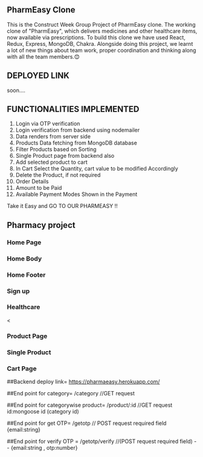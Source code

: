 ## PharmEasy Clone

This is the Construct Week Group Project of PharmEasy clone. The working clone of "PharmEasy", which delivers medicines and other healthcare items, now available via prescriptions. To build this clone we have used React, Redux, Express, MongoDB, Chakra. Alongside doing this project, we learnt a lot of new things about team work, proper coordination and thinking along with all the team members.😊



## DEPLOYED LINK

soon....

## FUNCTIONALITIES IMPLEMENTED

1. Login via OTP verification
2. Login verification from backend using nodemailer
3. Data renders from server side
4. Products Data fetching from MongoDB database
5. Filter Products based on Sorting
6. Single Product page from backend also
7. Add selected product to cart
8. In Cart Select the Quantity, cart value to be modified Accordingly
9. Delete the Product, if not required
10. Order Details
11. Amount to be Paid
12. Available Payment Modes Shown in the Payment

Take it Easy and GO TO OUR PHARMEASY !!

## Pharmacy project

<h3>Home Page</h3>

<h3>Home Body</h3>

<h3>Home Footer</h3>

<h3>Sign up</h3>

<h3>Healthcare</h3>
<
<h3>Product Page</h3>

<h3>Single Product</h3>

<h3>Cart Page</h3>



##Backend deploy link= https://pharmaeasy.herokuapp.com/


##End point for category= /category         //GET request

##End point for categorywise product= /product/:id    //GET request id:mongoose id (category id)

##End point for get OTP= /getotp       // POST request required field  {email:string}

##End point for verify OTP = /getotp/verify    //(POST request required field) -- {email:string , otp:number}
